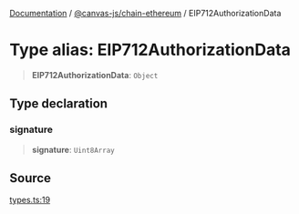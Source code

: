 [Documentation](../../../index.md) / [@canvas-js/chain-ethereum](../index.md) / EIP712AuthorizationData

# Type alias: EIP712AuthorizationData

> **EIP712AuthorizationData**: `Object`

## Type declaration

### signature

> **signature**: `Uint8Array`

## Source

[types.ts:19](https://github.com/canvasxyz/canvas/blob/4c6b729f/packages/chain-ethereum/src/types.ts#L19)
